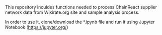 
This repository inculdes functions needed to process ChainReact supplier network data from Wikirate.org site and sample analysis process.

In order to use it, clone/download the *.ipynb file and run it using Jupyter Notebook (https://jupyter.org/)
